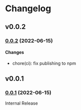 # Changelog

## v0.0.2

### [0.0.2](https://github.com/openfga/syntax-transformer/compare/v0.0.1...v0.0.2) (2022-06-15)

#### Changes
- chore(ci): fix publishing to npm

## v0.0.1

### [0.0.1](https://github.com/openfga/syntax-transformer/releases/tag/v0.0.1) (2022-06-15)

Internal Release
